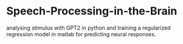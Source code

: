# Speech-Processing-in-the-Brain
analysing stimulus with GPT2 in python and training a regularized regression model in matlab for predicting neural responses. 

